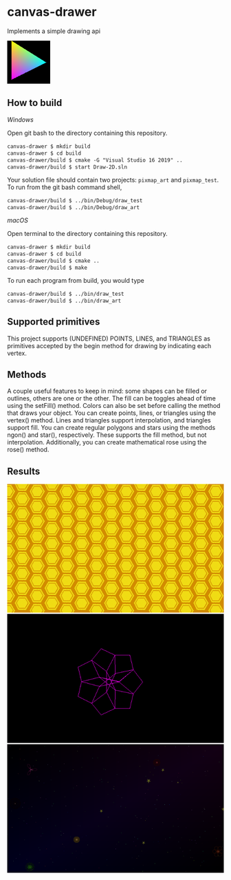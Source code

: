 # canvas-drawer

Implements a simple drawing api

![Alt text](/images/triangle.png?raw=true)

## How to build

*Windows*

Open git bash to the directory containing this repository.

```
canvas-drawer $ mkdir build
canvas-drawer $ cd build
canvas-drawer/build $ cmake -G "Visual Studio 16 2019" ..
canvas-drawer/build $ start Draw-2D.sln
```

Your solution file should contain two projects: `pixmap_art` and `pixmap_test`.
To run from the git bash command shell, 

```
canvas-drawer/build $ ../bin/Debug/draw_test
canvas-drawer/build $ ../bin/Debug/draw_art
```

*macOS*

Open terminal to the directory containing this repository.

```
canvas-drawer $ mkdir build
canvas-drawer $ cd build
canvas-drawer/build $ cmake ..
canvas-drawer/build $ make
```

To run each program from build, you would type

```
canvas-drawer/build $ ../bin/draw_test
canvas-drawer/build $ ../bin/draw_art
```

## Supported primitives

This project supports (UNDEFINED) POINTS, LINES, and TRIANGLES as primitives accepted by the begin method for drawing by indicating each vertex.

## Methods
A couple useful features to keep in mind: some shapes can be filled or outlines, others are one or the other. The fill can be toggles ahead of time using the setFill() method. Colors can also be set before calling the method that draws your object. 
You can create points, lines, or triangles using the vertex() method. Lines and triangles support interpolation, and triangles support fill.
You can create regular polygons and stars using the methods ngon() and star(), respectively. These supports the fill method, but not interpolation. Additionally, you can create mathematical rose using the rose() method.

## Results
![Alt text](/images/honey3.png?raw=true)
![Alt text](/images/save.png?raw=true)
![Alt text](/images/stars.png?raw=true)

